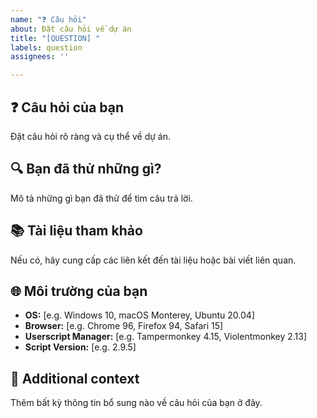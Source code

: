 ```yaml
---
name: "❓ Câu hỏi"
about: Đặt câu hỏi về dự án
title: "[QUESTION] "
labels: question
assignees: ''

---
```


## ❓ Câu hỏi của bạn
Đặt câu hỏi rõ ràng và cụ thể về dự án.

## 🔍 Bạn đã thử những gì?
Mô tả những gì bạn đã thử để tìm câu trả lời.

## 📚 Tài liệu tham khảo
Nếu có, hãy cung cấp các liên kết đến tài liệu hoặc bài viết liên quan.

## 🌐 Môi trường của bạn
 - **OS:** [e.g. Windows 10, macOS Monterey, Ubuntu 20.04]
 - **Browser:** [e.g. Chrome 96, Firefox 94, Safari 15]
 - **Userscript Manager:** [e.g. Tampermonkey 4.15, Violentmonkey 2.13]
 - **Script Version:** [e.g. 2.9.5]

## 📝 Additional context
Thêm bất kỳ thông tin bổ sung nào về câu hỏi của bạn ở đây.